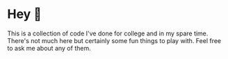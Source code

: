 # Hey 👋

<span align='right'>This is a collection of code I've done for college and in my spare time. 
  There's not much here but certainly some fun things to play with. 
  Feel free to ask me about any of them.</span>
